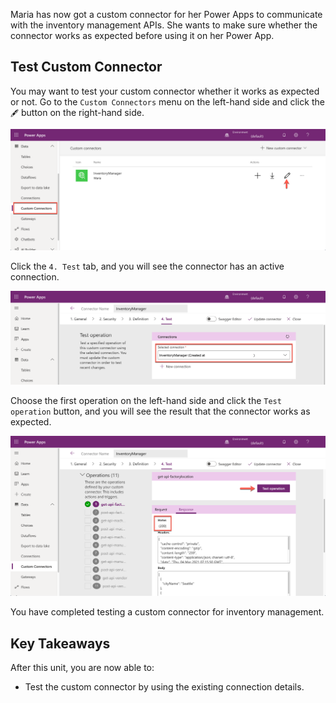 Maria has now got a custom connector for her Power Apps to communicate with the inventory management APIs. She wants to make sure whether the connector works as expected before using it on her Power App.


## Test Custom Connector ##


You may want to test your custom connector whether it works as expected or not. Go to the `Custom Connectors` menu on the left-hand side and click the `🖋` button on the right-hand side.

![Update Custom Connector][image-01]

Click the `4. Test` tab, and you will see the connector has an active connection.

![Custom Connector Test Tab][image-02]

Choose the first operation on the left-hand side and click the `Test operation` button, and you will see the result that the connector works as expected.

![Custom Connector Test Operation][image-03]

You have completed testing a custom connector for inventory management.


## Key Takeaways ##

After this unit, you are now able to:

* Test the custom connector by using the existing connection details.


[image-01]: ../media/07-test-custom-connector-01.png
[image-02]: ../media/07-test-custom-connector-02.png
[image-03]: ../media/07-test-custom-connector-03.png
